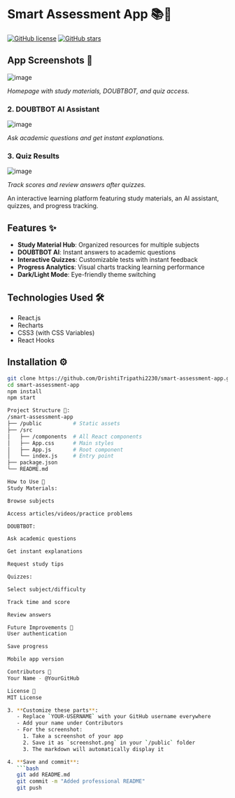 # Smart Assessment App 📚🤖

[![GitHub license](https://img.shields.io/github/license/DrishtiTripathi2230/smart-assessment-app)](https://github.com/DrishtiTripathi2230/smart-assessment-app/blob/main/LICENSE)
[![GitHub stars](https://img.shields.io/github/stars/YOUR-USERNAME/smart-assessment-app)](https://github.com/DrishtiTripathi2230/smart-assessment-app/stargazers)

## App Screenshots 📸
![image](https://github.com/user-attachments/assets/3a51b002-5e3c-45d7-b772-156bdbd83fa4)

*Homepage with study materials, DOUBTBOT, and quiz access.*  

### 2. DOUBTBOT AI Assistant  
![image](https://github.com/user-attachments/assets/d06540c7-13bb-4c44-b4ab-d9f5ca15c447)
 
*Ask academic questions and get instant explanations.*  

### 3. Quiz Results  
![image](https://github.com/user-attachments/assets/54705449-abf0-4af8-a42b-637d5c3d33d9)

*Track scores and review answers after quizzes.*  

An interactive learning platform featuring study materials, an AI assistant, quizzes, and progress tracking.

## Features ✨

- **Study Material Hub**: Organized resources for multiple subjects
- **DOUBTBOT AI**: Instant answers to academic questions
- **Interactive Quizzes**: Customizable tests with instant feedback
- **Progress Analytics**: Visual charts tracking learning performance
- **Dark/Light Mode**: Eye-friendly theme switching

## Technologies Used 🛠️

- React.js
- Recharts
- CSS3 (with CSS Variables)
- React Hooks

## Installation ⚙️

```bash
git clone https://github.com/DrishtiTripathi2230/smart-assessment-app.git
cd smart-assessment-app
npm install
npm start

Project Structure 📂:
/smart-assessment-app
├── /public          # Static assets
├── /src
│   ├── /components  # All React components
│   ├── App.css      # Main styles
│   ├── App.js       # Root component
│   └── index.js     # Entry point
├── package.json
└── README.md

How to Use 🚀
Study Materials:

Browse subjects

Access articles/videos/practice problems

DOUBTBOT:

Ask academic questions

Get instant explanations

Request study tips

Quizzes:

Select subject/difficulty

Track time and score

Review answers

Future Improvements 🔮
User authentication

Save progress

Mobile app version

Contributors 👥
Your Name - @YourGitHub

License 📜
MIT License

3. **Customize these parts**:
   - Replace `YOUR-USERNAME` with your GitHub username everywhere
   - Add your name under Contributors
   - For the screenshot:
     1. Take a screenshot of your app
     2. Save it as `screenshot.png` in your `/public` folder
     3. The markdown will automatically display it

4. **Save and commit**:
   ```bash
   git add README.md
   git commit -m "Added professional README"
   git push

